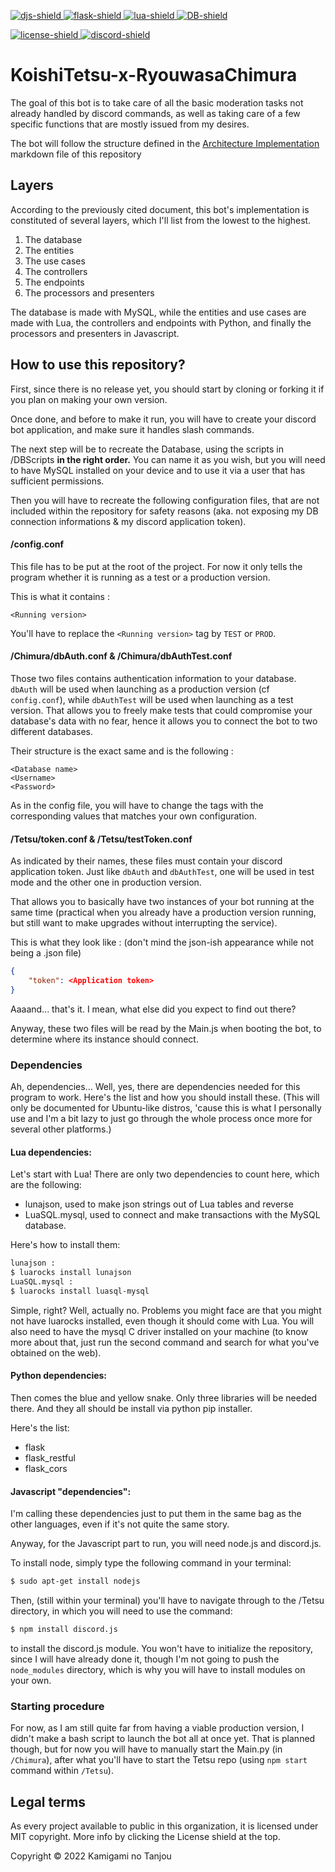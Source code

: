 [djs-shield]: https://img.shields.io/badge/Discord%20API-discord.js-blue.svg
[flask-shield]: https://img.shields.io/badge/Python%20framework-Flask-purple.svg
[lua-shield]: https://img.shields.io/badge/Lua-5.4.4-darkblue.svg
[DB-shield]: https://img.shields.io/badge/Database-MySQL-darkgreen.svg
[license-shield]: https://img.shields.io/badge/License-MIT-white.svg
[discord-shield]: https://discord.com/api/guilds/861918152669396992/widget.png

[discord.js]: https://discord.js.org/#/
[flask]: https://flask.palletsprojects.com/en/2.1.x/
[lua]: https://www.lua.org/
[DB]: https://www.mysql.com/fr/
[license]: https://github.com/Kamigami-no-Tanjou/KoishiTetsu-x-RyouwasaChimura/blob/main/LICENSE
[discord]: https://discord.gg/g6XuGQTKZd
[main]: https://github.com/Kamigami-no-Tanjou/Koishi-Tetsu-v3/blob/main/JDA_CLIENT/app/src/main/java/JDA_CLIENT/Main.java
[devportal]: https://discord.com/developers/
[architecture]: https://github.com/Kamigami-no-Tanjou/KoishiTetsu-x-RyouwasaChimura/blob/main/ArchitectureImplementation.md

[ ![djs-shield][] ][discord.js]
[ ![flask-shield][] ][flask]
[ ![lua-shield][] ][lua]
[ ![DB-shield][] ][DB]

[ ![license-shield][] ][license]
[ ![discord-shield][] ][discord]

# KoishiTetsu-x-RyouwasaChimura
The goal of this bot is to take care of all the basic moderation tasks not already handled by
discord commands, as well as taking care of a few specific functions that are mostly issued from
my desires.

The bot will follow the structure defined in the [Architecture Implementation][architecture]
markdown file of this repository

## Layers
According to the previously cited document, this bot's implementation is constituted of several
layers, which I'll list from the lowest to the highest.
1. The database
2. The entities
3. The use cases
4. The controllers
5. The endpoints
6. The processors and presenters

The database is made with MySQL, while the entities and use cases are made with Lua, the
controllers and endpoints with Python, and finally the processors and presenters in
Javascript.

## How to use this repository?
First, since there is no release yet, you should start by cloning or forking it if you plan on
making your own version.

Once done, and before to make it run, you will have to create your discord bot application, and
make sure it handles slash commands.

The next step will be to recreate the Database, using the scripts in /DBScripts **in the right
order.** You can name it as you wish, but you will need to have MySQL installed on your device
and to use it via a user that has sufficient permissions.

Then you will have to recreate the following configuration files, that are not included within
the repository for safety reasons (aka. not exposing my DB connection informations & my
discord application token).

#### /config.conf
This file has to be put at the root of the project. For now it only tells the program whether it
is running as a test or a production version.

This is what it contains :
```
<Running version>
```
You'll have to replace the `<Running version>` tag by `TEST` or `PROD`.

#### /Chimura/dbAuth.conf & /Chimura/dbAuthTest.conf
Those two files contains authentication information to your database. `dbAuth` will be used
when launching as a production version (cf `config.conf`), while `dbAuthTest` will be used
when launching as a test version. That allows you to freely make tests that could compromise
your database's data with no fear, hence it allows you to connect the bot to two different
databases.

Their structure is the exact same and is the following :
```
<Database name>
<Username>
<Password>
```
As in the config file, you will have to change the tags with the corresponding values that
matches your own configuration.

#### /Tetsu/token.conf & /Tetsu/testToken.conf
As indicated by their names, these files must contain your discord application token. Just
like `dbAuth` and `dbAuthTest`, one will be used in test mode and the other one in production
version.

That allows you to basically have two instances of your bot running at the same time
(practical when you already have a production version running, but still want to make
upgrades without interrupting the service).

This is what they look like : (don't mind the json-ish appearance while not being a .json file)
```json
{
    "token": <Application token>
}
```
Aaaand... that's it. I mean, what else did you expect to find out there?

Anyway, these two files will be read by the Main.js when booting the bot, to determine where
its instance should connect.

### Dependencies
Ah, dependencies... Well, yes, there are dependencies needed for this program to work. Here's
the list and how you should install these. (This will only be documented for Ubuntu-like
distros, 'cause this is what I personally use and I'm a bit lazy to just go through the whole
process once more for several other platforms.)

#### Lua dependencies:
Let's start with Lua! There are only two dependencies to count here, which are the following:
- lunajson, used to make json strings out of Lua tables and reverse
- LuaSQL.mysql, used to connect and make transactions with the MySQL database.

Here's how to install them:
```bash
lunajson :
$ luarocks install lunajson
LuaSQL.mysql :
$ luarocks install luasql-mysql
```
Simple, right? Well, actually no. Problems you might face are that you might not have luarocks
installed, even though it should come with Lua. You will also need to have the mysql C driver
installed on your machine (to know more about that, just run the second command and search
for what you've obtained on the web).

#### Python dependencies:
Then comes the blue and yellow snake. Only three libraries will be needed there. And they all
should be install via python pip installer.

Here's the list:
- flask
- flask_restful
- flask_cors

#### Javascript "dependencies":
I'm calling these dependencies just to put them in the same bag as the other languages, even
if it's not quite the same story.

Anyway, for the Javascript part to run, you will need node.js and discord.js.

To install node, simply type the following command in your terminal:
```bash
$ sudo apt-get install nodejs
```
Then, (still within your terminal) you'll have to navigate through to the /Tetsu directory,
in which you will need to use the command:
```bash
$ npm install discord.js
```
to install the discord.js module. You won't have to initialize the repository, since I will
have already done it, though I'm not going to push the `node_modules` directory, which is why
you will have to install modules on your own.

### Starting procedure
For now, as I am still quite far from having a viable production version, I didn't make a bash
script to launch the bot all at once yet. That is planned though, but for now you will have to
manually start the Main.py (in `/Chimura`), after what you'll have to start the Tetsu repo
(using `npm start` command within `/Tetsu`).

## Legal terms
As every project available to public in this organization, it is licensed under MIT copyright.
More info by clicking the License shield at the top.

Copyright © 2022 Kamigami no Tanjou
